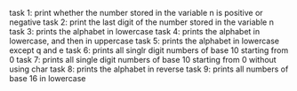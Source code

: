 task 1: print whether the number stored in the variable n is positive or negative
task 2: print the last digit of the number stored in the variable n
task 3: prints the alphabet in lowercase
task 4: prints the alphabet in lowercase, and then in uppercase
task 5: prints the alphabet in lowercase except q and e
task 6: prints all singlr digit numbers of base 10 starting from 0
task 7: prints all single digit numbers of base 10 starting from 0 without using char
task 8: prints the alphabet in reverse
task 9: prints all numbers of base 16 in lowercase
